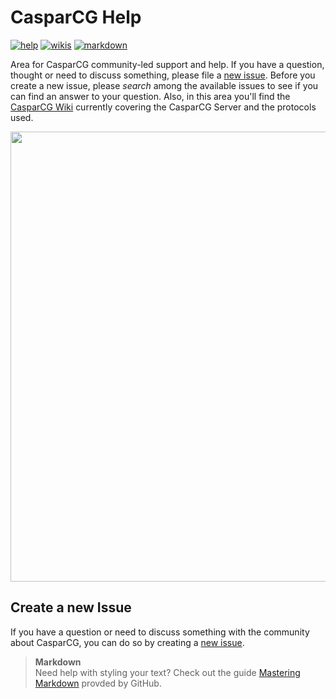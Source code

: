 # CasparCG Help

[![help](https://img.shields.io/badge/help-create%20new%20issue-brightgreen.svg?style=flat-square)](https://github.com/CasparCG/help/issues)
[![wikis](https://img.shields.io/badge/wiki-read%20here-green.svg?style=flat-square)](https://github.com/CasparCG/help/wiki)
[![markdown](https://img.shields.io/badge/guide-mastering%20markdown-blue.svg?style=flat-square)](https://guides.github.com/features/mastering-markdown/)


Area for CasparCG community-led support and help. If you have a question, thought or need to discuss something, please file a [new issue][1]. Before you create a new issue, please *search* among the available issues to see if you can find an answer to your question. Also, in this area you'll find the [CasparCG Wiki][2] currently covering the CasparCG Server and the protocols used.

<p align="center"><img src="https://raw.githubusercontent.com/wiki/CasparCG/help/Images/logotype-readme.png" width="720"></p> 


## Create a new Issue
If you have a question or need to discuss something with the community about CasparCG, you can do so by creating a [new issue][1].

> **Markdown**  
> Need help with styling your text? Check out the guide [Mastering Markdown][3] provded by GitHub.


[1]: https://github.com/CasparCG/help/issues/
[2]: https://github.com/CasparCG/help/wiki/
[3]: https://guides.github.com/features/mastering-markdown/